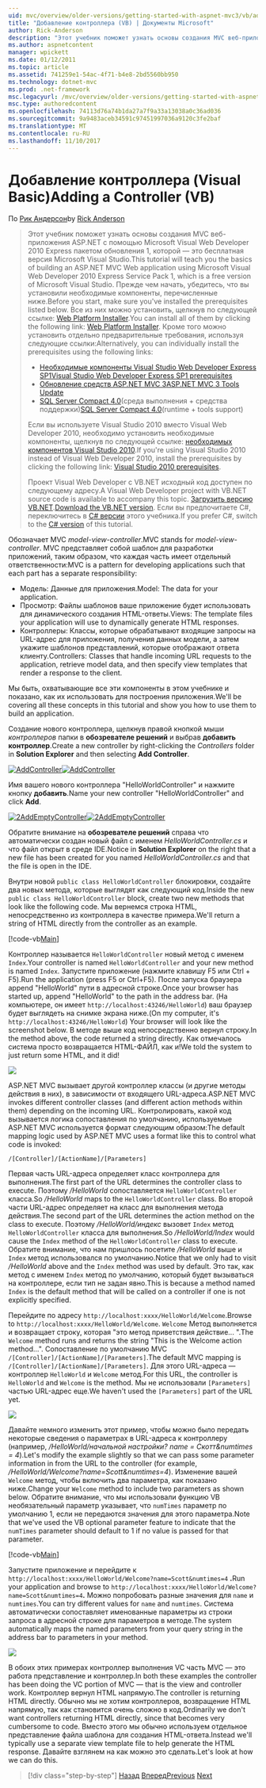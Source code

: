 ```yaml
---
uid: mvc/overview/older-versions/getting-started-with-aspnet-mvc3/vb/adding-a-controller
title: "Добавление контроллера (VB) | Документы Microsoft"
author: Rick-Anderson
description: "Этот учебник поможет узнать основы создания MVC веб-приложения ASP.NET с помощью Microsoft Visual Web Developer 2010 Express пакетом обновления 1, являющийся..."
ms.author: aspnetcontent
manager: wpickett
ms.date: 01/12/2011
ms.topic: article
ms.assetid: 741259e1-54ac-4f71-b4e8-2bd5560bb950
ms.technology: dotnet-mvc
ms.prod: .net-framework
msc.legacyurl: /mvc/overview/older-versions/getting-started-with-aspnet-mvc3/vb/adding-a-controller
msc.type: authoredcontent
ms.openlocfilehash: 74113d76a74b1da27a7f9a33a13038a0c36ad036
ms.sourcegitcommit: 9a9483aceb34591c97451997036a9120c3fe2baf
ms.translationtype: MT
ms.contentlocale: ru-RU
ms.lasthandoff: 11/10/2017
---
```

<a name="adding-a-controller-vb"></a><span data-ttu-id="83d92-103">Добавление контроллера (Visual Basic)</span><span class="sxs-lookup"><span data-stu-id="83d92-103">Adding a Controller (VB)</span></span>
====================
<span data-ttu-id="83d92-104">По [Рик Андерсон](https://github.com/Rick-Anderson)</span><span class="sxs-lookup"><span data-stu-id="83d92-104">by [Rick Anderson](https://github.com/Rick-Anderson)</span></span>

> <span data-ttu-id="83d92-105">Этот учебник поможет узнать основы создания MVC веб-приложения ASP.NET с помощью Microsoft Visual Web Developer 2010 Express пакетом обновления 1, которой — это бесплатная версия Microsoft Visual Studio.</span><span class="sxs-lookup"><span data-stu-id="83d92-105">This tutorial will teach you the basics of building an ASP.NET MVC Web application using Microsoft Visual Web Developer 2010 Express Service Pack 1, which is a free version of Microsoft Visual Studio.</span></span> <span data-ttu-id="83d92-106">Прежде чем начать, убедитесь, что вы установили необходимые компоненты, перечисленные ниже.</span><span class="sxs-lookup"><span data-stu-id="83d92-106">Before you start, make sure you've installed the prerequisites listed below.</span></span> <span data-ttu-id="83d92-107">Все из них можно установить, щелкнув по следующей ссылке: [Web Platform Installer](https://www.microsoft.com/web/gallery/install.aspx?appid=VWD2010SP1Pack).</span><span class="sxs-lookup"><span data-stu-id="83d92-107">You can install all of them by clicking the following link: [Web Platform Installer](https://www.microsoft.com/web/gallery/install.aspx?appid=VWD2010SP1Pack).</span></span> <span data-ttu-id="83d92-108">Кроме того можно установить отдельно предварительные требования, используя следующие ссылки:</span><span class="sxs-lookup"><span data-stu-id="83d92-108">Alternatively, you can individually install the prerequisites using the following links:</span></span>
> 
> - [<span data-ttu-id="83d92-109">Необходимые компоненты Visual Studio Web Developer Express SP1</span><span class="sxs-lookup"><span data-stu-id="83d92-109">Visual Studio Web Developer Express SP1 prerequisites</span></span>](https://www.microsoft.com/web/gallery/install.aspx?appid=VWD2010SP1Pack)
> - [<span data-ttu-id="83d92-110">Обновление средств ASP.NET MVC 3</span><span class="sxs-lookup"><span data-stu-id="83d92-110">ASP.NET MVC 3 Tools Update</span></span>](https://www.microsoft.com/web/gallery/install.aspx?appsxml=&amp;appid=MVC3)
> - <span data-ttu-id="83d92-111">[SQL Server Compact 4.0](https://www.microsoft.com/web/gallery/install.aspx?appid=SQLCE;SQLCEVSTools_4_0)(среда выполнения + средства поддержки)</span><span class="sxs-lookup"><span data-stu-id="83d92-111">[SQL Server Compact 4.0](https://www.microsoft.com/web/gallery/install.aspx?appid=SQLCE;SQLCEVSTools_4_0)(runtime + tools support)</span></span>
> 
> <span data-ttu-id="83d92-112">Если вы используете Visual Studio 2010 вместо Visual Web Developer 2010, необходимо установить необходимые компоненты, щелкнув по следующей ссылке: [необходимых компонентов Visual Studio 2010](https://www.microsoft.com/web/gallery/install.aspx?appsxml=&amp;appid=VS2010SP1Pack).</span><span class="sxs-lookup"><span data-stu-id="83d92-112">If you're using Visual Studio 2010 instead of Visual Web Developer 2010, install the prerequisites by clicking the following link: [Visual Studio 2010 prerequisites](https://www.microsoft.com/web/gallery/install.aspx?appsxml=&amp;appid=VS2010SP1Pack).</span></span>
> 
> <span data-ttu-id="83d92-113">Проект Visual Web Developer с VB.NET исходный код доступен по следующему адресу.</span><span class="sxs-lookup"><span data-stu-id="83d92-113">A Visual Web Developer project with VB.NET source code is available to accompany this topic.</span></span> <span data-ttu-id="83d92-114">[Загрузить версию VB.NET](https://code.msdn.microsoft.com/Introduction-to-MVC-3-10d1b098).</span><span class="sxs-lookup"><span data-stu-id="83d92-114">[Download the VB.NET version](https://code.msdn.microsoft.com/Introduction-to-MVC-3-10d1b098).</span></span> <span data-ttu-id="83d92-115">Если вы предпочитаете C#, переключитесь в [C# версии](../cs/adding-a-controller.md) этого учебника.</span><span class="sxs-lookup"><span data-stu-id="83d92-115">If you prefer C#, switch to the [C# version](../cs/adding-a-controller.md) of this tutorial.</span></span>


<span data-ttu-id="83d92-116">Обозначает MVC *model-view-controller*.</span><span class="sxs-lookup"><span data-stu-id="83d92-116">MVC stands for *model-view-controller*.</span></span> <span data-ttu-id="83d92-117">MVC представляет собой шаблон для разработки приложений, таким образом, что каждая часть имеет отдельный ответственности:</span><span class="sxs-lookup"><span data-stu-id="83d92-117">MVC is a pattern for developing applications such that each part has a separate responsibility:</span></span>

- <span data-ttu-id="83d92-118">Модель: Данные для приложения.</span><span class="sxs-lookup"><span data-stu-id="83d92-118">Model: The data for your application.</span></span>
- <span data-ttu-id="83d92-119">Просмотр: Файлы шаблонов ваше приложение будет использовать для динамического создания HTML-ответы.</span><span class="sxs-lookup"><span data-stu-id="83d92-119">Views: The template files your application will use to dynamically generate HTML responses.</span></span>
- <span data-ttu-id="83d92-120">Контроллеры: Классы, которые обрабатывают входящие запросы на URL-адрес для приложения, получения данных модели, а затем укажите шаблонов представлений, которые отображают ответа клиенту.</span><span class="sxs-lookup"><span data-stu-id="83d92-120">Controllers: Classes that handle incoming URL requests to the application, retrieve model data, and then specify view templates that render a response to the client.</span></span>

<span data-ttu-id="83d92-121">Мы быть, охватывающие все эти компоненты в этом учебнике и показано, как их использовать для построения приложения.</span><span class="sxs-lookup"><span data-stu-id="83d92-121">We'll be covering all these concepts in this tutorial and show you how to use them to build an application.</span></span>

<span data-ttu-id="83d92-122">Создание нового контроллера, щелкнув правой кнопкой мыши *контроллеров* папки в **обозревателе решений** и выбрав **добавить контроллер**.</span><span class="sxs-lookup"><span data-stu-id="83d92-122">Create a new controller by right-clicking the *Controllers* folder in **Solution Explorer** and then selecting **Add Controller**.</span></span>

<span data-ttu-id="83d92-123">[![AddController](adding-a-controller/_static/image2.png "AddController")](adding-a-controller/_static/image1.png)</span><span class="sxs-lookup"><span data-stu-id="83d92-123">[![AddController](adding-a-controller/_static/image2.png "AddController")](adding-a-controller/_static/image1.png)</span></span>

<span data-ttu-id="83d92-124">Имя вашего нового контроллера &quot;HelloWorldController&quot; и нажмите кнопку **добавить**.</span><span class="sxs-lookup"><span data-stu-id="83d92-124">Name your new controller &quot;HelloWorldController&quot; and click **Add**.</span></span>

<span data-ttu-id="83d92-125">[![2AddEmptyController](adding-a-controller/_static/image4.png "2AddEmptyController")](adding-a-controller/_static/image3.png)</span><span class="sxs-lookup"><span data-stu-id="83d92-125">[![2AddEmptyController](adding-a-controller/_static/image4.png "2AddEmptyController")](adding-a-controller/_static/image3.png)</span></span>

<span data-ttu-id="83d92-126">Обратите внимание на **обозревателе решений** справа что автоматически создан новый файл с именем *HelloWorldController.cs* и что файл открыт в среде IDE.</span><span class="sxs-lookup"><span data-stu-id="83d92-126">Notice in **Solution Explorer** on the right that a new file has been created for you named *HelloWorldController.cs* and that the file is open in the IDE.</span></span>

<span data-ttu-id="83d92-127">Внутри новой `public class HelloWorldController` блокировки, создайте два новых метода, которые выглядят как следующий код.</span><span class="sxs-lookup"><span data-stu-id="83d92-127">Inside the new `public class HelloWorldController` block, create two new methods that look like the following code.</span></span> <span data-ttu-id="83d92-128">Мы вернемся строка HTML, непосредственно из контроллера в качестве примера.</span><span class="sxs-lookup"><span data-stu-id="83d92-128">We'll return a string of HTML directly from the controller as an example.</span></span>

[!code-vb[Main](adding-a-controller/samples/sample1.vb)]

<span data-ttu-id="83d92-129">Контроллер называется `HelloWorldController` новый метод с именем `Index`.</span><span class="sxs-lookup"><span data-stu-id="83d92-129">Your controller is named `HelloWorldController` and your new method is named `Index`.</span></span> <span data-ttu-id="83d92-130">Запустите приложение (нажмите клавишу F5 или Ctrl + F5).</span><span class="sxs-lookup"><span data-stu-id="83d92-130">Run the application (press F5 or Ctrl+F5).</span></span> <span data-ttu-id="83d92-131">После запуска браузера append &quot;HelloWorld&quot; пути в адресной строке.</span><span class="sxs-lookup"><span data-stu-id="83d92-131">Once your browser has started up, append &quot;HelloWorld&quot; to the path in the address bar.</span></span> <span data-ttu-id="83d92-132">(На компьютере, он имеет `http://localhost:43246/HelloWorld`) ваш браузер будет выглядеть на снимке экрана ниже.</span><span class="sxs-lookup"><span data-stu-id="83d92-132">(On my computer, it's `http://localhost:43246/HelloWorld`) Your browser will look like the screenshot below.</span></span> <span data-ttu-id="83d92-133">В методе выше код непосредственно вернул строку.</span><span class="sxs-lookup"><span data-stu-id="83d92-133">In the method above, the code returned a string directly.</span></span> <span data-ttu-id="83d92-134">Как отмечалось система просто возвращается HTML-ФАЙЛ, как и!</span><span class="sxs-lookup"><span data-stu-id="83d92-134">We told the system to just return some HTML, and it did!</span></span>

![](adding-a-controller/_static/image5.png)

<span data-ttu-id="83d92-135">ASP.NET MVC вызывает другой контроллер классы (и другие методы действия в них), в зависимости от входящего URL-адреса.</span><span class="sxs-lookup"><span data-stu-id="83d92-135">ASP.NET MVC invokes different controller classes (and different action methods within them) depending on the incoming URL.</span></span> <span data-ttu-id="83d92-136">Контролировать, какой код вызывается логика сопоставления по умолчанию, используемые ASP.NET MVC используется формат следующим образом:</span><span class="sxs-lookup"><span data-stu-id="83d92-136">The default mapping logic used by ASP.NET MVC uses a format like this to control what code is invoked:</span></span>

`/[Controller]/[ActionName]/[Parameters]`

<span data-ttu-id="83d92-137">Первая часть URL-адреса определяет класс контроллера для выполнения.</span><span class="sxs-lookup"><span data-stu-id="83d92-137">The first part of the URL determines the controller class to execute.</span></span> <span data-ttu-id="83d92-138">Поэтому */HelloWorld* сопоставляется `HelloWorldController` класса.</span><span class="sxs-lookup"><span data-stu-id="83d92-138">So */HelloWorld* maps to the `HelloWorldController` class.</span></span> <span data-ttu-id="83d92-139">Во второй части URL-адрес определяет на класс для выполнения метода действия.</span><span class="sxs-lookup"><span data-stu-id="83d92-139">The second part of the URL determines the action method on the class to execute.</span></span> <span data-ttu-id="83d92-140">Поэтому */HelloWorld/индекс* вызовет `Index` метод `HelloWorldController` класса для выполнения.</span><span class="sxs-lookup"><span data-stu-id="83d92-140">So */HelloWorld/Index* would cause the `Index` method of the `HelloWorldController` class to execute.</span></span> <span data-ttu-id="83d92-141">Обратите внимание, что нам пришлось посетите */HelloWorld* выше и `Index` метод использовался по умолчанию.</span><span class="sxs-lookup"><span data-stu-id="83d92-141">Notice that we only had to visit */HelloWorld* above and the `Index` method was used by default.</span></span> <span data-ttu-id="83d92-142">Это так, как метод с именем `Index` метод по умолчанию, который будет вызываться на контроллере, если тип не задан явно.</span><span class="sxs-lookup"><span data-stu-id="83d92-142">This is because a method named `Index` is the default method that will be called on a controller if one is not explicitly specified.</span></span>

<span data-ttu-id="83d92-143">Перейдите по адресу `http://localhost:xxxx/HelloWorld/Welcome`.</span><span class="sxs-lookup"><span data-stu-id="83d92-143">Browse to `http://localhost:xxxx/HelloWorld/Welcome`.</span></span> <span data-ttu-id="83d92-144">`Welcome` Метод выполняется и возвращает строку, которая &quot;это метод приветствия действие... &quot;.</span><span class="sxs-lookup"><span data-stu-id="83d92-144">The `Welcome` method runs and returns the string &quot;This is the Welcome action method...&quot;.</span></span> <span data-ttu-id="83d92-145">Сопоставление по умолчанию MVC `/[Controller]/[ActionName]/[Parameters]`.</span><span class="sxs-lookup"><span data-stu-id="83d92-145">The default MVC mapping is `/[Controller]/[ActionName]/[Parameters]`.</span></span> <span data-ttu-id="83d92-146">Для этого URL-адреса — контроллер `HelloWorld` и `Welcome` метод.</span><span class="sxs-lookup"><span data-stu-id="83d92-146">For this URL, the controller is `HelloWorld` and `Welcome` is the method.</span></span> <span data-ttu-id="83d92-147">Мы не использовали `[Parameters]` частью URL-адрес еще.</span><span class="sxs-lookup"><span data-stu-id="83d92-147">We haven't used the `[Parameters]` part of the URL yet.</span></span>

![](adding-a-controller/_static/image6.png)

<span data-ttu-id="83d92-148">Давайте немного изменить этот пример, чтобы можно было передать некоторые сведения о параметрах в URL-адреса к контроллеру (например, */HelloWorld/начальной настройки? name = Скотт&amp;numtimes = 4*).</span><span class="sxs-lookup"><span data-stu-id="83d92-148">Let's modify the example slightly so that we can pass some parameter information in from the URL to the controller (for example, */HelloWorld/Welcome?name=Scott&amp;numtimes=4*).</span></span> <span data-ttu-id="83d92-149">Изменение вашей `Welcome` метод, чтобы включить два параметра, как показано ниже.</span><span class="sxs-lookup"><span data-stu-id="83d92-149">Change your `Welcome` method to include two parameters as shown below.</span></span> <span data-ttu-id="83d92-150">Обратите внимание, что мы использовали функцию VB необязательный параметр указывает, что `numTimes` параметр по умолчанию 1, если не передаются значения для этого параметра.</span><span class="sxs-lookup"><span data-stu-id="83d92-150">Note that we've used the VB optional parameter feature to indicate that the `numTimes` parameter should default to 1 if no value is passed for that parameter.</span></span>

[!code-vb[Main](adding-a-controller/samples/sample2.vb)]

<span data-ttu-id="83d92-151">Запустите приложение и перейдите к `http://localhost:xxxx/HelloWorld/Welcome?name=Scott&numtimes=4` **.**</span><span class="sxs-lookup"><span data-stu-id="83d92-151">Run your application and browse to `http://localhost:xxxx/HelloWorld/Welcome?name=Scott&numtimes=4`**.**</span></span> <span data-ttu-id="83d92-152">Можно попробовать разные значения для `name` и `numtimes`.</span><span class="sxs-lookup"><span data-stu-id="83d92-152">You can try different values for `name` and `numtimes`.</span></span> <span data-ttu-id="83d92-153">Система автоматически сопоставляет именованные параметры из строки запроса в адресной строке для параметров в методе.</span><span class="sxs-lookup"><span data-stu-id="83d92-153">The system automatically maps the named parameters from your query string in the address bar to parameters in your method.</span></span>

![](adding-a-controller/_static/image7.png)

<span data-ttu-id="83d92-154">В обоих этих примерах контроллер выполнения VC часть MVC — это работа представление и контроллер.</span><span class="sxs-lookup"><span data-stu-id="83d92-154">In both these examples the controller has been doing the VC portion of MVC — that is the view and controller work.</span></span> <span data-ttu-id="83d92-155">Контроллер вернул HTML напрямую.</span><span class="sxs-lookup"><span data-stu-id="83d92-155">The controller is returning HTML directly.</span></span> <span data-ttu-id="83d92-156">Обычно мы не хотим контроллеров, возвращение HTML напрямую, так как становится очень сложно в код.</span><span class="sxs-lookup"><span data-stu-id="83d92-156">Ordinarily we don't want controllers returning HTML directly, since that becomes very cumbersome to code.</span></span> <span data-ttu-id="83d92-157">Вместо этого мы обычно используем отдельное представление файла шаблона для создания HTML-ответа.</span><span class="sxs-lookup"><span data-stu-id="83d92-157">Instead we'll typically use a separate view template file to help generate the HTML response.</span></span> <span data-ttu-id="83d92-158">Давайте взглянем на как можно это сделать.</span><span class="sxs-lookup"><span data-stu-id="83d92-158">Let's look at how we can do this.</span></span>

>[!div class="step-by-step"]
<span data-ttu-id="83d92-159">[Назад](intro-to-aspnet-mvc-3.md)
[Вперед](adding-a-view.md)</span><span class="sxs-lookup"><span data-stu-id="83d92-159">[Previous](intro-to-aspnet-mvc-3.md)
[Next](adding-a-view.md)</span></span>
